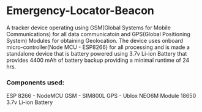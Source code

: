 # Emergency-Locator-Beacon
A tracker device operating using GSM(Global Systems for Mobile Communications) for all data communicatoin and GPS(Global Positioning System) Modules for obtaining Geolocation. The device uses onboard micro-controller(Node MCU - ESP8266) for all processing and is made a standalone device that is battery powered using 3.7v Li-ion Battery that provides 4400 mAh of battery backup providing a minimal runtime of 24 hrs. 

### Components used:
ESP 8266 - NodeMCU
GSM - SIM800L
GPS - Ublox NEO6M Module
18650 3.7v Li-ion Battery
